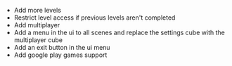 - Add more levels
- Restrict level access if previous levels aren't completed
- Add multiplayer
- Add a menu in the ui to all scenes and replace the settings cube with the multiplayer cube
- Add an exit button in the ui menu
- Add google play games support
